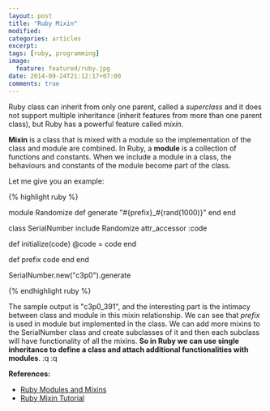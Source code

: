```yaml
---
layout: post
title: "Ruby Mixin"
modified:
categories: articles
excerpt:
tags: [ruby, programming]
image:
  feature: featured/ruby.jpg
date: 2014-09-24T21:12:17+07:00
comments: true
---
```


Ruby class can inherit from only one parent, called a *superclass* and it does not support multiple inheritance (inherit features from more than one parent class), but Ruby has a powerful feature called *mixin*.

**Mixin** is a class that is mixed with a module so the implementation of the class and module are combined. In Ruby, a **module** is a collection of functions and constants. When we include a module in a class, the behaviours and constants of the module become part of the class.

Let me give you an example:

{% highlight ruby %}

module Randomize
  def generate
    "#{prefix}_#{rand(1000)}"
  end
end

class SerialNumber
  include Randomize
  attr_accessor :code

  def initialize(code)
    @code = code
  end

  def prefix
    code
  end
end

SerialNumber.new("c3p0").generate

{% endhighlight ruby %}

The sample output is "c3p0_391", and the interesting part is the intimacy between class and module in this mixin relationship. We can see that *prefix* is used in module but implemented in the class. We can add more mixins to the SerialNumber class and create subclasses of it and then each subclass will have functionality of all the mixins. **So in Ruby we can use single inheritance to define a class and attach additional functionalities with modules**.
:q
:q

**References:**

* [Ruby Modules and Mixins](http://www.tutorialspoint.com/ruby/ruby_modules.htm)
* [Ruby Mixin Tutorial](http://juixe.com/techknow/index.php/2006/06/15/mixins-in-ruby/)

